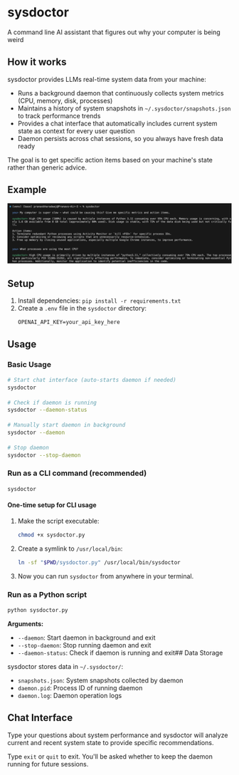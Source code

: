 # sysdoctor
A command line AI assistant that figures out why your computer is being weird

## How it works

sysdoctor provides LLMs real-time system data from your machine:

- Runs a background daemon that continuously collects system metrics (CPU, memory, disk, processes)
- Maintains a history of system snapshots in `~/.sysdoctor/snapshots.json` to track performance trends
- Provides a chat interface that automatically includes current system state as context for every user question
- Daemon persists across chat sessions, so you always have fresh data ready

The goal is to get specific action items based on your machine's state rather than generic advice.

## Example
![Demo of sysdoctor in action](sysdoctor_demo.png)

## Setup

1. Install dependencies: `pip install -r requirements.txt`
2. Create a `.env` file in the `sysdoctor` directory:
   ```
   OPENAI_API_KEY=your_api_key_here
   ```

## Usage

### Basic Usage
```bash
# Start chat interface (auto-starts daemon if needed)
sysdoctor

# Check if daemon is running
sysdoctor --daemon-status

# Manually start daemon in background
sysdoctor --daemon

# Stop daemon
sysdoctor --stop-daemon
```

### Run as a CLI command (recommended)
```bash
sysdoctor
```

#### One-time setup for CLI usage
1. Make the script executable:
   ```bash
   chmod +x sysdoctor.py
   ```
2. Create a symlink to `/usr/local/bin`:
   ```bash
   ln -sf "$PWD/sysdoctor.py" /usr/local/bin/sysdoctor
   ```
3. Now you can run `sysdoctor` from anywhere in your terminal.

### Run as a Python script
```bash
python sysdoctor.py
```

**Arguments:**
- `--daemon`: Start daemon in background and exit
- `--stop-daemon`: Stop running daemon and exit  
- `--daemon-status`: Check if daemon is running and exit## Data Storage

sysdoctor stores data in `~/.sysdoctor/`:
- `snapshots.json`: System snapshots collected by daemon
- `daemon.pid`: Process ID of running daemon
- `daemon.log`: Daemon operation logs

## Chat Interface

Type your questions about system performance and sysdoctor will analyze current and recent system state to provide specific recommendations.

Type `exit` or `quit` to exit. You'll be asked whether to keep the daemon running for future sessions.
